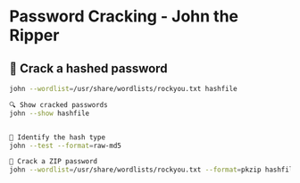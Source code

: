 # Password Cracking - John the Ripper

## 🔑 Crack a hashed password
```bash
john --wordlist=/usr/share/wordlists/rockyou.txt hashfile

🔍 Show cracked passwords
john --show hashfile


🔎 Identify the hash type
john --test --format=raw-md5

🔐 Crack a ZIP password
john --wordlist=/usr/share/wordlists/rockyou.txt --format=pkzip hashfile


